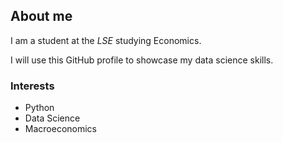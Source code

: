 ## About me

I am a student at the _LSE_ studying Economics.

I will use this GitHub profile to showcase my data science skills.

### Interests

- Python 
- Data Science
- Macroeconomics
